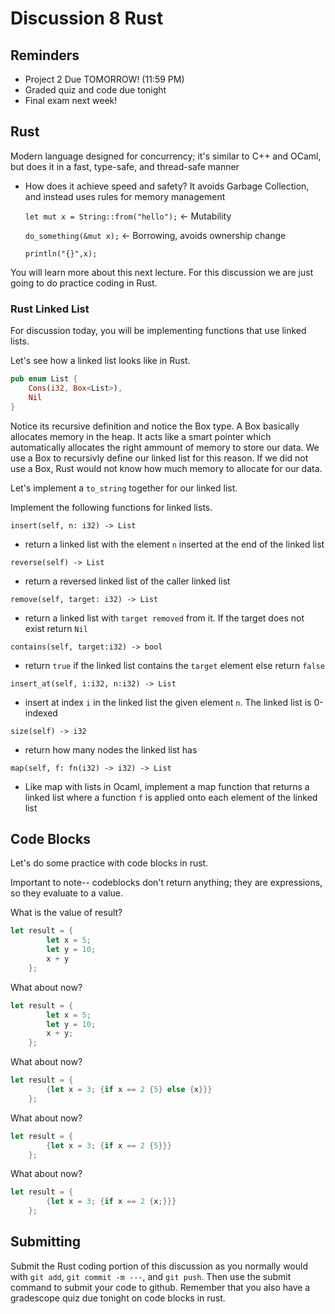 # Discussion 8 Rust

## Reminders
- Project 2 Due TOMORROW! (11:59 PM)
- Graded quiz and code due tonight
- Final exam next week!

## Rust

Modern language designed for concurrency; it's similar to C++ and OCaml, but does it in a fast, type-safe, and thread-safe manner
* How does it achieve speed and safety? It avoids Garbage Collection, and instead uses rules for memory management 

	`let mut x = String::from("hello");` &lt;- Mutability

	`do_something(&mut x);` &lt;- Borrowing, avoids ownership change

	`println("{}",x);`

You will learn more about this next lecture. For this discussion we are just going to do practice coding in Rust.

### Rust Linked List
For discussion today, you will be implementing functions that use linked lists.

Let's see how a linked list looks like in Rust.
```rust
pub enum List {
    Cons(i32, Box<List>),
    Nil
}
```
Notice its recursive definition and notice the Box type. A Box basically allocates memory in the heap. It acts like a smart pointer which automatically allocates the right ammount of memory to store our data. We use a Box to recursivly define our linked list for this reason. If we did not use a Box, Rust would not know how much memory to allocate for our data.

Let's implement a `to_string` together for our linked list.

Implement the following functions for linked lists.

`insert(self, n: i32) -> List`
- return a linked list with the element `n` inserted at the end of the linked list

`reverse(self) -> List`
- return a reversed linked list of the caller linked list

`remove(self, target: i32) -> List`
- return a linked list with `target removed` from it. If the target does not exist return `Nil`

`contains(self, target:i32) -> bool`
- return `true` if the linked list contains the `target` element else return `false`

`insert_at(self, i:i32, n:i32) -> List`
- insert at index `i` in the linked list the given element `n`. The linked list is 0-indexed

`size(self) -> i32`
- return how many nodes the linked list has

`map(self, f: fn(i32) -> i32) -> List`
- Like map with lists in Ocaml, implement a map function that returns a linked list where a function `f` is applied onto each element of the linked list

## Code Blocks
Let's do some practice with code blocks in rust.

Important to note-- codeblocks don't return anything; they are expressions, so they evaluate to a value.

What is the value of result?
```rust
let result = {
        let x = 5;
        let y = 10;
        x + y
    };
```
What about now?
```rust
let result = {
        let x = 5;
        let y = 10;
        x + y;
    };
```
What about now?

```rust
let result = {
        {let x = 3; {if x == 2 {5} else {x}}}
    };
```

What about now?
```rust
let result = {
        {let x = 3; {if x == 2 {5}}}
    };
```

What about now?
```rust
let result = {
        {let x = 3; {if x == 2 {x;}}}
    };
```

## Submitting
Submit the Rust coding portion of this discussion as you normally would with `git add`, `git commit -m ---`, and `git push`. Then use the submit command to submit your code to github. Remember that you also have a gradescope quiz due tonight on code blocks in rust.
